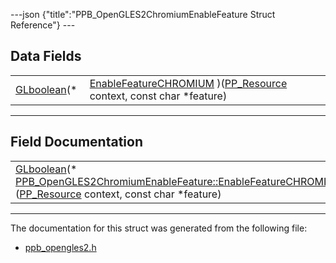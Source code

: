 ---json {"title":"PPB_OpenGLES2ChromiumEnableFeature Struct Reference"} ---

## Data Fields

<table><tbody><tr class="odd"><td style="text-align: right;"><a href="/docs/native-client/pepper_beta/c/ppb__opengles2_8h#aa010a67382116caf29c29318251ccb6c" class="el">GLboolean</a>(* </td><td><a href="/docs/native-client/pepper_beta/c/struct_p_p_b___open_g_l_e_s2_chromium_enable_feature__1__0#aab7e64c543027c95e5d9d02b8d4b972f" class="el">EnableFeatureCHROMIUM</a> )(<a href="/docs/native-client/pepper_beta/c/group___typedefs#gafdc3895ee80f4750d0d95ae1b677e9b7" class="el">PP_Resource</a> context, const char *feature)</td></tr></tbody></table>

---

## Field Documentation

<span id="aab7e64c543027c95e5d9d02b8d4b972f" class="anchor" style="margin: 0;"></span>

<table><tbody><tr class="odd"><td><a href="/docs/native-client/pepper_beta/c/ppb__opengles2_8h#aa010a67382116caf29c29318251ccb6c" class="el">GLboolean</a>(* <a href="/docs/native-client/pepper_beta/c/struct_p_p_b___open_g_l_e_s2_chromium_enable_feature__1__0#aab7e64c543027c95e5d9d02b8d4b972f" class="el">PPB_OpenGLES2ChromiumEnableFeature::EnableFeatureCHROMIUM</a>)(<a href="/docs/native-client/pepper_beta/c/group___typedefs#gafdc3895ee80f4750d0d95ae1b677e9b7" class="el">PP_Resource</a> context, const char *feature)</td></tr></tbody></table>

---

The documentation for this struct was generated from the following file:

- <a href="/docs/native-client/pepper_beta/c/ppb__opengles2_8h/" class="el">ppb_opengles2.h</a>
